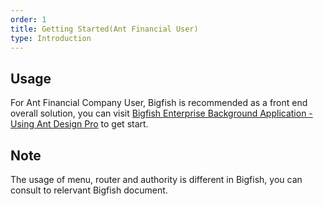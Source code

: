 ```yaml
---
order: 1
title: Getting Started(Ant Financial User)
type: Introduction
---
```


## Usage

For Ant Financial Company User, Bigfish is recommended as a front end overall solution, you can visit [Bigfish Enterprise Background Application - Using Ant Design Pro](https://docs.antfin.com/basement/bigfish/antdpro) to get start.

## Note

The usage of menu, router and authority is different in Bigfish, you can consult to relervant Bigfish document.